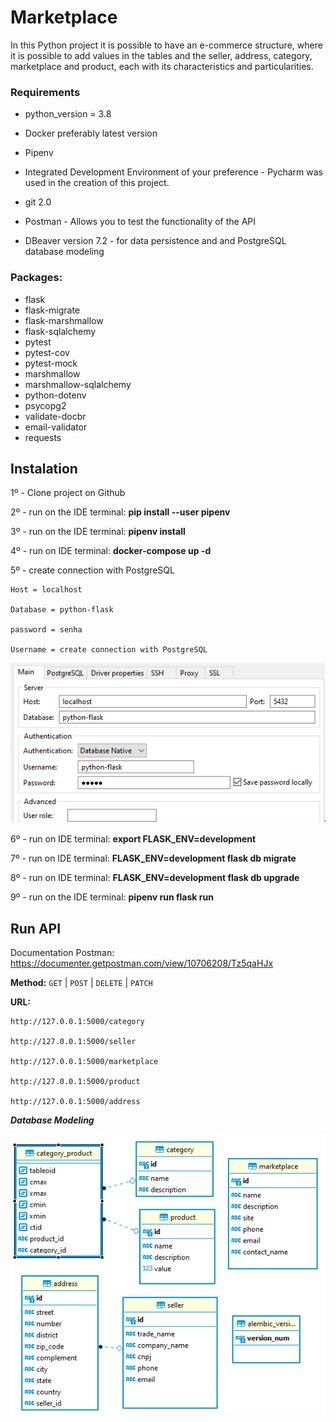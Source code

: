 # Marketplace
 In this Python project it is possible to have an e-commerce structure, where it is possible to add values in
  the tables and the seller, address, category, marketplace and product, each with its characteristics and particularities.

### Requirements

* python_version = 3.8

* Docker preferably latest version

* Pipenv

* Integrated Development Environment of your preference - Pycharm was used in the creation of this project.

* git 2.0

* Postman - Allows you to test the functionality of the API

* DBeaver version 7.2 - for data persistence and and PostgreSQL database modeling

### Packages:
* flask 
* flask-migrate
* flask-marshmallow
* flask-sqlalchemy
* pytest
* pytest-cov
* pytest-mock
* marshmallow
* marshmallow-sqlalchemy
* python-dotenv
* psycopg2
* validate-docbr
* email-validator
* requests


## Instalation

1º - 
Clone project on Github

2º - 
run on the IDE terminal: ****pip install --user pipenv****

3º - 
run on the IDE terminal: ****pipenv install****

4º - 
run on IDE terminal: ****docker-compose up -d****

5º - 
create connection with PostgreSQL

```
Host = localhost

Database = python-flask 

password = senha

Username = create connection with PostgreSQL
```
 ![](app/utils/images/dbeaver.PNG?raw=true)

6º - 
run on IDE terminal: ****export FLASK_ENV=development**** 

7º - 
run on IDE terminal: ****FLASK_ENV=development flask db migrate****           

8º - 
run on IDE terminal: ****FLASK_ENV=development flask db upgrade****     

9º -  run on the IDE terminal: ****pipenv run flask run****

## Run API

Documentation Postman:
https://documenter.getpostman.com/view/10706208/Tz5qaHJx

**Method:**
`GET` | `POST` | `DELETE` | `PATCH`

**URL:** 

``` 
http://127.0.0.1:5000/category

http://127.0.0.1:5000/seller

http://127.0.0.1:5000/marketplace

http://127.0.0.1:5000/product

http://127.0.0.1:5000/address
``` 

***Database Modeling***

 ![](app/utils/images/databaseModeling.PNG?raw=true)